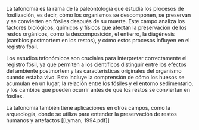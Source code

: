 La tafonomía es la rama de la paleontología que estudia los procesos de fosilización, es decir, cómo los organismos se descomponen, se preservan y se convierten en fósiles después de su muerte. Este campo analiza los factores biológicos, químicos y físicos que afectan la preservación de los restos orgánicos, como la descomposición, el entierro, la diagénesis (cambios postmortem en los restos), y cómo estos procesos influyen en el registro fósil.

Los estudios tafonómicos son cruciales para interpretar correctamente el registro fósil, ya que permiten a los científicos distinguir entre los efectos del ambiente postmortem y las características originales del organismo cuando estaba vivo. Esto incluye la comprensión de cómo los huesos se acumulan en un lugar, la relación entre los fósiles y el entorno sedimentario, y los cambios que pueden ocurrir antes de que los restos se conviertan en fósiles.

La tafonomía también tiene aplicaciones en otros campos, como la arqueología, donde se utiliza para entender la preservación de restos humanos y artefactos [[Lyman, 1994.pdf]]